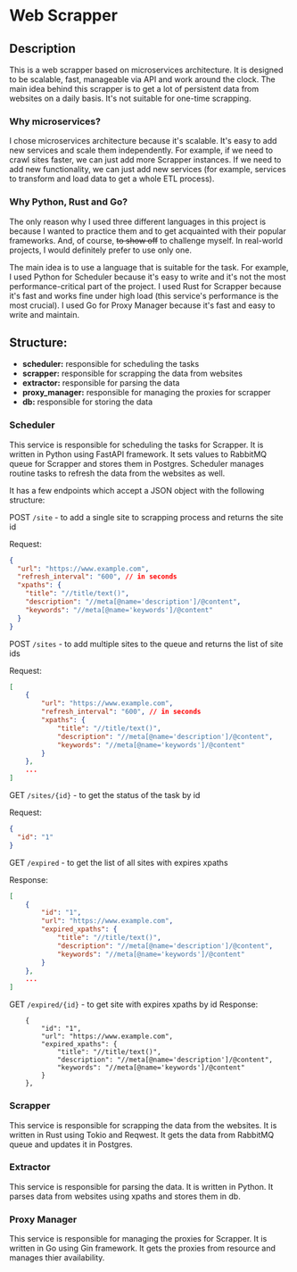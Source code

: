 # Web Scrapper

## Description

This is a web scrapper based on microservices architecture. It is designed to be scalable, fast, manageable via API and work around the clock. The main idea behind this scrapper is to get a lot of persistent data from websites on a daily basis. It's not suitable for one-time scrapping.

### Why microservices?

I chose microservices architecture because it's scalable. It's easy to add new services and scale them independently. For example, if we need to crawl sites faster, we can just add more Scrapper instances. If we need to add new functionality, we can just add new services (for example, services to transform and load data to get a whole ETL process).

### Why Python, Rust and Go?

The only reason why I used three different languages in this project is because I wanted to practice them and to get acquainted with their popular frameworks. And, of course, ~~to show off~~ to challenge myself. In real-world projects, I would definitely prefer to use only one.

The main idea is to use a language that is suitable for the task. For example, I used Python for Scheduler because it's easy to write and it's not the most performance-critical part of the project. I used Rust for Scrapper because it's fast and works fine under high load (this service's performance is the most crucial). I used Go for Proxy Manager because it's fast and easy to write and maintain.

## Structure:

- **scheduler:** responsible for scheduling the tasks
- **scrapper:** responsible for scrapping the data from websites
- **extractor:** responsible for parsing the data
- **proxy_manager:** responsible for managing the proxies for scrapper
- **db:** responsible for storing the data

### Scheduler

This service is responsible for scheduling the tasks for Scrapper. It is written in Python using FastAPI framework. It sets values to RabbitMQ queue for Scrapper and stores them in Postgres. Scheduler manages routine tasks to refresh the data from the websites as well.

It has a few endpoints which accept a JSON object with the following structure:

POST `/site` - to add a single site to scrapping process and returns the site id

Request:

```json
{
  "url": "https://www.example.com",
  "refresh_interval": "600", // in seconds
  "xpaths": {
    "title": "//title/text()",
    "description": "//meta[@name='description']/@content",
    "keywords": "//meta[@name='keywords']/@content"
  }
}
```

POST `/sites` - to add multiple sites to the queue and returns the list of site ids

Request:

```json
[
    {
        "url": "https://www.example.com",
        "refresh_interval": "600", // in seconds
        "xpaths": {
            "title": "//title/text()",
            "description": "//meta[@name='description']/@content",
            "keywords": "//meta[@name='keywords']/@content"
        }
    },
    ...
]
```

GET `/sites/{id}` - to get the status of the task by id

Request:

```json
{
  "id": "1"
}
```

GET `/expired` - to get the list of all sites with expires xpaths

Response:

```json
[
    {
        "id": "1",
        "url": "https://www.example.com",
        "expired_xpaths": {
            "title": "//title/text()",
            "description": "//meta[@name='description']/@content",
            "keywords": "//meta[@name='keywords']/@content"
        }
    },
    ...
]
```

GET `/expired/{id}` - to get site with expires xpaths by id
Response:

```
    {
        "id": "1",
        "url": "https://www.example.com",
        "expired_xpaths": {
            "title": "//title/text()",
            "description": "//meta[@name='description']/@content",
            "keywords": "//meta[@name='keywords']/@content"
        }
    },
```

### Scrapper

This service is responsible for scrapping the data from the websites. It is written in Rust using Tokio and Reqwest. It gets the data from RabbitMQ queue and updates it in Postgres.

### Extractor

This service is responsible for parsing the data. It is written in Python. It parses data from websites using xpaths and stores them in db.

### Proxy Manager

This service is responsible for managing the proxies for Scrapper. It is written in Go using Gin framework. It gets the proxies from resource and manages thier availability.
